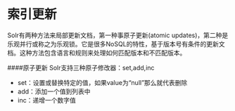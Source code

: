 索引更新
=======
Solr有两种方法来局部更新文档，第一种事原子更新(atomic updates)，第二种是乐观并行或称之为乐观锁。它是很多NoSQL的特性，基于版本号有条件的更新文档。这种方法包含语言和规则来处理如何匹配版本和不匹配版本。  

####原子更新
Solr支持三种原子修改器：set,add,inc
* set：设置或替换特定的值，如果value为“null”那么就代表删除
* add：添加一个值到列表中
* inc：递增一个数字值
